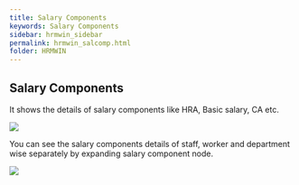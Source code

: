 ```yaml
---
title: Salary Components
keywords: Salary Components
sidebar: hrmwin_sidebar
permalink: hrmwin_salcomp.html
folder: HRMWIN
---
```


## Salary Components

It shows the details of salary components like HRA, Basic salary, CA etc.


![](http://docs.risersoft.com/hrmnirvana/ImagesExt/image8_90.jpg)

You can see the salary components details of staff, worker and department wise separately by expanding salary component node.

![](http://docs.risersoft.com/hrmnirvana/ImagesExt/image8_91.png)
